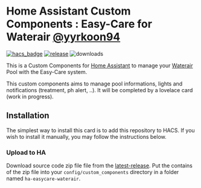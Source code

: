# Home Assistant Custom Components : Easy-Care for Waterair [@yyrkoon94](https://www.github.com/yyrkoon94)

[![hacs_badge](https://img.shields.io/badge/HACS-Custom-41BDF5.svg)](https://github.com/hacs/integration)
[![release][release-badge]][release-url]
![downloads][downloads-badge]

This is a Custom Components for [Home Assistant][home-assistant] to manage your [Waterair][waterair] Pool with the Easy-Care system. 

This custom components aims to manage pool informations, lights and notifications (treatment, ph alert, ..). It will be completed by a lovelace card (work in progress).

## Installation

The simplest way to install this card is to add this repository to HACS. If you wish to install it manually, you may follow the instructions below.

### Upload to HA

Download source code zip file file from the [latest-release][release-url].
Put the contains of the zip file into your `config/custom_components` directory in a folder named `ha-easycare-waterair`.



<!-- Badges -->
[release-badge]: https://img.shields.io/github/v/release/yyrkoon94/ha-easycare-waterair?style=flat-square
[downloads-badge]: https://img.shields.io/github/downloads/yyrkoon94/ha-easycare-waterair/total?style=flat-square

<!-- References -->
[home-assistant]: https://www.home-assistant.io/
[waterair]: https://www.waterair.com/
[hacs]: https://hacs.xyz
[release-url]: https://github.com/yyrkoon94/ha-easycare-waterair/releases
